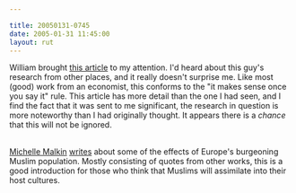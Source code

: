 ```yaml
---

title: 20050131-0745
date: 2005-01-31 11:45:00
layout: rut
---
```


William brought <a href="http://www.weeklystandard.com/Content/Public/Articles/000/000/005/080bysuf.asp?pg=1">this
article</a> to my attention.  I'd heard about this guy's research
from other places, and it really doesn't surprise me.  Like most
(good) work from an economist, this conforms to the "it makes sense
once you say it" rule.  This article has more detail than the one I
had seen, and I find the fact that it was sent to me significant,
the research in question is more noteworthy than I had originally
thought.  It appears there is a <em>chance</em> that this will not
be ignored.<br  /><br  />

<a href="http://michellemalkin.com">Michelle Malkin</a> <a href="http://michellemalkin.com/archives/001374.htm">writes</a>
about some of the effects of Europe's burgeoning Muslim population.
Mostly consisting of quotes from other works, this is a good
introduction for those who think that Muslims will assimilate into
their host cultures.

